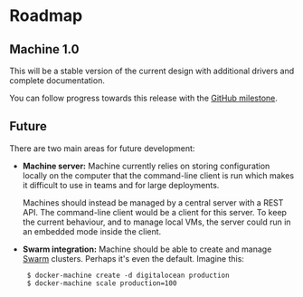 Roadmap
=======

Machine 1.0
-----------

This will be a stable version of the current design with additional drivers and complete documentation.

You can follow progress towards this release with the [GitHub milestone](https://github.com/docker/machine/milestones/1.0).

Future
------

There are two main areas for future development:

 - **Machine server:** Machine currently relies on storing configuration locally on the computer that the command-line client is run which makes it difficult to use in teams and for large deployments.
   
   Machines should instead be managed by a central server with a REST API. The command-line client would be a client for this server. To keep the current behaviour, and to manage local VMs, the server could run in an embedded mode inside the client.

 - **Swarm integration:** Machine should be able to create and manage [Swarm](https://github.com/docker/swarm) clusters. Perhaps it's even the default. Imagine this:

        $ docker-machine create -d digitalocean production
        $ docker-machine scale production=100

